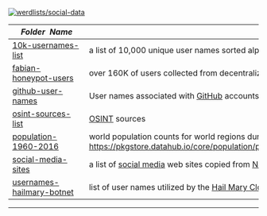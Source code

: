 [![werdlists/social-data](https://img.shields.io/badge/werdlists-social_data-purple.svg?logo=github&style=popout&longCache=true)](# "werdlists/social-data")

|&nbsp;&nbsp;&nbsp;&nbsp;_Folder&nbsp;&nbsp;Name_&nbsp;&nbsp;&nbsp;&nbsp;| _Description of Contents_
|:----------------|--------------------------------------------------------------------------------------------------------------------------------------------------------
| [10k-usernames-list](10k-usernames-list.txt) | a list of 10,000 unique user names sorted alphanumerically  
| [fabian-honeypot-users](fabian-honeypot-users.txt) | over 160K of users collected from decentralized honeypots via <https://pw.fabian-fingerle.de/user.txt> 
| [github-user-names](github-user-names.txt) |  User names associated with [GitHub](https://github.com) accounts 
| [osint-sources-list](osint-sources-list.txt) |  [OSINT](https://wikipedia.org/wiki/Open-source_intelligence "Open-source Intelligence") sources 
| [population-1960-2016](population-1960-2016.csv) |  world population counts for world regions during the years 1960 through 2016 <https://pkgstore.datahub.io/core/population/population_csv/data/ead5be05591360d33ad1a37382f8f8b1/population_csv.csv> 
| [social-media-sites](social-media-sites.txt) |  a list of [social media](https://wikipedia.org/wiki/Social_media) web sites copied from [Namech_k](https://namechk.com) 
| [usernames-hailmary-botnet](usernames-hailmary-botnet.txt) | list of user names utilized by the [Hail Mary Cloud](https://wikipedia.org/wiki/Hail_Mary_Cloud) botnet  

* * *

